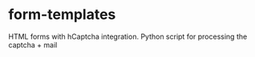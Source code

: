 # form-templates
HTML forms with hCaptcha integration. Python script for processing the captcha + mail
